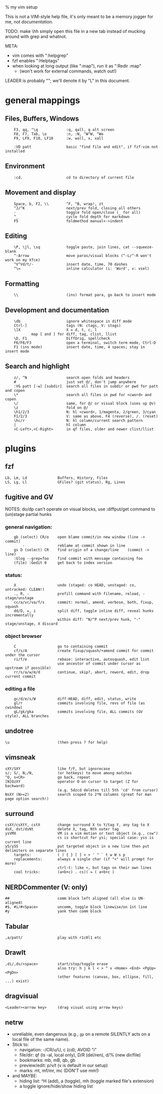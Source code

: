 % my vim setup

<!-- vim: set ts=24 fdm=expr fdl=0: -->

This is not a VIM-style help file, it's only meant to be a memory jogger for
me, not *documentation*.

TODO: make \hh simply open this file in a new tab instead of mucking around
with grep and whatnot.

META:
-   vim comes with ":helpgrep"
-   fzf enables ":Helptags"
-   when looking at long output (like ":map"), run it as ":Redir :map"
    -   (won't work for external commands, watch out!)

LEADER is probably "\"; we'll denote it by "L" in this document.

# general mappings

## Files, Buffers, Windows

        F3, qq, ^\q             :q, qall, q alt screen
        F8, F7, Tab, \o         :n, :N, ^W^W, ^Wo
        F9, LF9, F10, LF10      :w, wall, x, xall

        :VD patt                basic "find file and edit", if fzf-vim not installed

## Environment

        :cd.                    cd to directory of current file

## Movement and display

        Space, b, F2, \\        ^F, ^B, wrap!, zt
        ^J/^K                   next/prev fold, closing all others
        -                       toggle fold open/close (_ for all)
        ^_                      cycle fold depth for markdown
        F5                      foldmethod manual<->indent

## Editing

        \P, \jl, \sq            toggle paste, join lines, cat --squeeze-blank
        ^-Arrow                 move paras/visual blocks (^-L/^-R won't work on my Xfce)
        ^V^Vd/t/-               insert date, time, 70 dashes
        ^\=                     inline calculator (i: 'Word', v: vsel)

## Formatting

        \\                      (ins) format para, go back to insert mode

## Development and documentation

        \db                     ignore whitespace in diff mode
        Ctrl-]                  tags (N: ctags, V: stags)
        \]X                     X = d, t, c, l
                map [ and ] for diff, tag, clist, llist
        \D, F1                  DiffOrig, spellcheck
        F6/F6/F3                open a terminal, switch term mode, Ctrl-D
        F1 (ins mode)           insert date, time, 4 spaces; stay in insert mode

## Search and highlight

        z/, ^N                  search open folds and headers
        #                       just set @/, don't jump anywhere
        :VG patt [-w] [subdir]  search all files in subdir or pwd for patt and copen
        \*                      search all files in pwd for <cword> and copen
        \/                      same, for @/ or visual block (uses up @v)
        \z                      fold on @/
        \h1/2/3                 N: hl <cword>, 1/magenta, 2/green, 3/cyan
        F1/2/3                  V: same as above, F4 (reverse), /. (reset)
        \hc/r                   N: hl column/current search pattern
        |                       hl column
        <C-Left>,<C-Right>      in qf files, older and newer clist/llist

# plugins

## fzf

    Lb, Lm, Ld              Buffers, History, Files
    LS, Lg, Ll              GFiles? (git status), Rg, Lines

## fugitive and GV

NOTES:  do/dp can't operate on visual blocks, use :diffput/get command to (un)stage partial hunks

### general navigation:

        gb (select) CR/o    open blame commit/in new window (line -> commit)
            -               reblame at commit shown in line
        gs D (select) CR    find origin of a change/line    (commit -> line)
        :Glog --grep=foo    find commit with message containing foo
        (file) :Gedit 0     get back to index version

### status:

        X                   undo (staged: co HEAD, unstaged: co, untracked: CLEAN!)
        ., R, -             prefill command with filename, reload, - stage/unstage
        cc/a/vc/va/f/s      commit: normal, amend, verbose, both, fixup, squash
        dd/D, =, i          split diff, toggle inline diff, reveal hunks incrementally
                            within diff: ^N/^P next/prev hunk, "-" stage/unstage, X discard
### object browser

        C                   go to containing commit
        cf/s/A              create fixup/squash/+amend commit for commit under the cursor
        ri/f/e              rebase: interactive, autosquash, edit list
                            use ancestor of commit under cursor as upstream if possible)
        rr/s/a/w/m/d        continue, skip?, abort, reword, edit, drop current commit

### editing a file

        gc/d/e/s/W          diff-HEAD, diff, edit, status, write
        gl/r                commits involving file, revs of file (as cwindow)
        gL/gk/gka           commits involving file, ALL commits (GV style), ALL branches

## undotree

    \u                      (then press ? for help)

## vimsneak

    sXY/SXY                 like f/F, but ignorecase
    s/; S/, N;/N,           (or hotkeys) to move among matches
    ^O, s<CR>               go back, repeat
    [N]OzXY                 operator O on cursor to target (Z for backward)
                            (e.g. 5dzcd deletes till 5th 'cd' from cursor)
    NsXY (N>=2)             search scoped to 2*N columns (great for man page option search!)

## surround

    csXY/csXtY, cstX        change surround X to Y/tag Y, any tag to X
    dsX, dst/dsNt           delete X, tag, Nth outer tag
    ysVMX                   VM is a vim motion or text object (e.g., csw")
                            cs is shortcut for ysi; special case: yss is current line
    yS/ySS                  put targeted object in a new line then put delimiters on separate lines
        targets:            ( ) { } [ ] < > ' " ` t w W s p
        replacements:       always a single char (if "<" will prompt for more)
                            ctrl-t: like <, but tags on their own lines
        cool tricks:        (a+b+c) . cs)( = ( a+b+c )

## NERDCommenter (V: only)

    ##                      comm block left aligned (all else is UN-aligned)
    #$, #i/#<Space>         uncomm, toggle block linewise/on 1st line
    #y                      yank then comm block

## Tabular

    ,a/patt/                play with r1c0l1 etc

## DrawIt

    ,di/,ds/<space>         start/stop/toggle erase
                            also try: h j k l < > ^ v <Home> <End> <PgUp> <PgDn>
                            (other features (canvas, box, ellipse, fill, ...) exist)

## dragvisual

    <Leader><arrow key>     (drag visual using arrow keys)

## netrw

-   unreliable, even dangerous (e.g., `gp` on a remote SILENTLY acts on a local file of the same name).
-   Stick to:
    -   navigation: -/CR/u/U, c (cd); AVOID "i"
    -   file/dir: qf (ls -al, local only), D/R (del/ren), d/% (new dir/file)
    -   bookmarks: mb, mB, qb, <N>gb
    -   preview/edit: p/v/t (v is default in our setup)
    -   marks: mt, mf/mr, mc (DON'T use mm!)
-   and MAYBE:
    -   hiding list: ^H (add), a (toggle), mh (toggle marked file's extension)
    -   a   toggle ignore/hide/show hiding list


